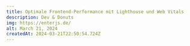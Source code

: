 ```yaml
---
title: Optimale Frontend-Performance mit Lighthouse und Web Vitals
description: Dev & Donuts
img: https://enterjs.de/
alt: March 21, 2024
createdAt: 2024-03-21T22:50:54.724Z
---
```

